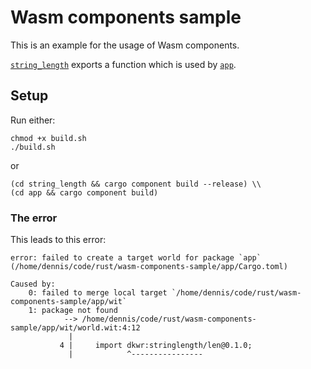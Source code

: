 # Wasm components sample

This is an example for the usage of Wasm components.

[`string_length`](string_length/wit/world.wit) exports a function which is used by [`app`](app/wit/world.wit).

## Setup

Run either:

```
chmod +x build.sh
./build.sh
```

or

```
(cd string_length && cargo component build --release) \\
(cd app && cargo component build)
```

### The error

This leads to this error:

```
error: failed to create a target world for package `app` (/home/dennis/code/rust/wasm-components-sample/app/Cargo.toml)

Caused by:
    0: failed to merge local target `/home/dennis/code/rust/wasm-components-sample/app/wit`
    1: package not found
            --> /home/dennis/code/rust/wasm-components-sample/app/wit/world.wit:4:12
             |
           4 |     import dkwr:stringlength/len@0.1.0;
             |            ^----------------
```
